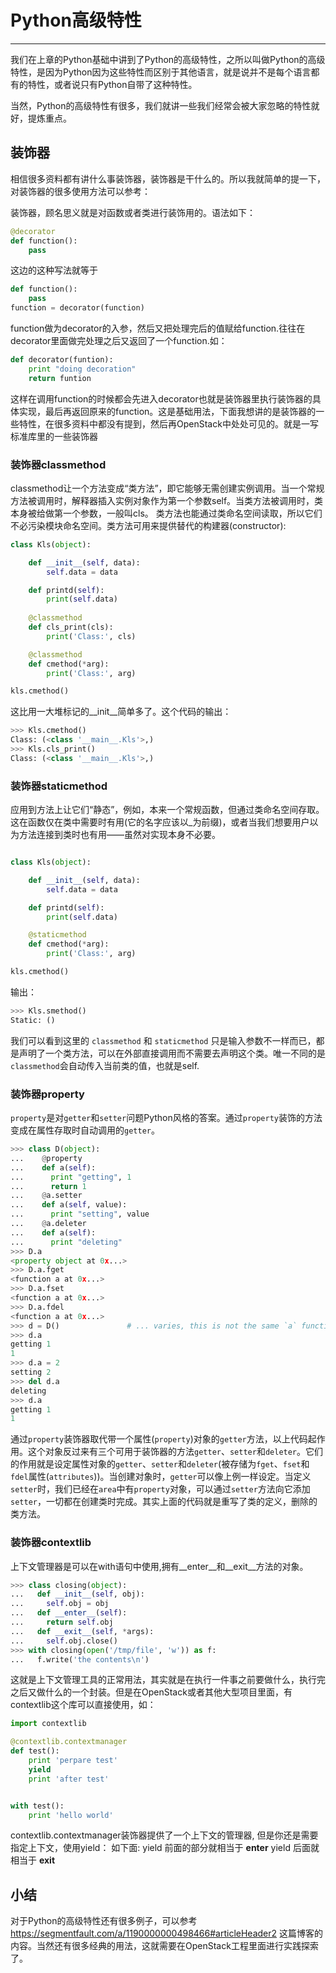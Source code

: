 # Python高级特性

---

我们在上章的Python基础中讲到了Python的高级特性，之所以叫做Python的高级特性，是因为Python因为这些特性而区别于其他语言，就是说并不是每个语言都有的特性，或者说只有Python自带了这种特性。

当然，Python的高级特性有很多，我们就讲一些我们经常会被大家忽略的特性就好，提炼重点。

## 装饰器
相信很多资料都有讲什么事装饰器，装饰器是干什么的。所以我就简单的提一下，对装饰器的很多使用方法可以参考：

装饰器，顾名思义就是对函数或者类进行装饰用的。语法如下：


``` python
@decorator             
def function():        
    pass
```
这边的这种写法就等于

``` python
def function():                  
    pass
function = decorator(function)   
```
function做为decorator的入参，然后又把处理完后的值赋给function.往往在decorator里面做完处理之后又返回了一个function.如：


``` python
def decorator(funtion):
    print "doing decoration"
    return funtion
```
这样在调用function的时候都会先进入decorator也就是装饰器里执行装饰器的具体实现，最后再返回原来的function。这是基础用法，下面我想讲的是装饰器的一些特性，在很多资料中都没有提到，然后再OpenStack中处处可见的。就是一写标准库里的一些装饰器

### 装饰器classmethod
classmethod让一个方法变成“类方法”，即它能够无需创建实例调用。当一个常规方法被调用时，解释器插入实例对象作为第一个参数self。当类方法被调用时，类本身被给做第一个参数，一般叫cls。
类方法也能通过类命名空间读取，所以它们不必污染模块命名空间。类方法可用来提供替代的构建器(constructor):

``` python
class Kls(object):

    def __init__(self, data):
        self.data = data

    def printd(self):
        print(self.data)
    
    @classmethod
    def cls_print(cls):
        print('Class:', cls)    

    @classmethod
    def cmethod(*arg):
        print('Class:', arg)

kls.cmethod()
```
这比用一大堆标记的__init__简单多了。这个代码的输出：


``` python
>>> Kls.cmethod()
Class: (<class '__main__.Kls'>,)
>>> Kls.cls_print()
Class: (<class '__main__.Kls'>,)
```

### 装饰器staticmethod
应用到方法上让它们“静态”，例如，本来一个常规函数，但通过类命名空间存取。这在函数仅在类中需要时有用(它的名字应该以_为前缀)，或者当我们想要用户以为方法连接到类时也有用——虽然对实现本身不必要。
``` python

class Kls(object):

    def __init__(self, data):
        self.data = data

    def printd(self):
        print(self.data)

    @staticmethod
    def cmethod(*arg):
        print('Class:', arg)

kls.cmethod()
```
输出：
``` python
>>> Kls.smethod()
Static: ()
```
我们可以看到这里的 `classmethod` 和 `staticmethod` 只是输入参数不一样而已，都是声明了一个类方法，可以在外部直接调用而不需要去声明这个类。唯一不同的是`classmethod`会自动传入当前类的值，也就是self.

### 装饰器property
`property`是对`getter`和`setter`问题Python风格的答案。通过`property`装饰的方法变成在属性存取时自动调用的`getter`。


```python
>>> class D(object):
...    @property
...    def a(self):
...      print "getting", 1
...      return 1
...    @a.setter
...    def a(self, value):
...      print "setting", value
...    @a.deleter
...    def a(self):
...      print "deleting"
>>> D.a                                    
<property object at 0x...>
>>> D.a.fget                               
<function a at 0x...>
>>> D.a.fset                               
<function a at 0x...>
>>> D.a.fdel                               
<function a at 0x...>
>>> d = D()               # ... varies, this is not the same `a` function
>>> d.a
getting 1
1
>>> d.a = 2
setting 2
>>> del d.a
deleting
>>> d.a
getting 1
1
```
通过`property`装饰器取代带一个属性(`property`)对象的`getter`方法，以上代码起作用。这个对象反过来有三个可用于装饰器的方法`getter`、`setter`和`deleter`。它们的作用就是设定属性对象的`getter`、`setter`和`deleter`(被存储为`fget`、`fset`和`fdel`属性(`attributes`))。当创建对象时，`getter`可以像上例一样设定。当定义`setter`时，我们已经在`area`中有`property`对象，可以通过`setter`方法向它添加`setter`，一切都在创建类时完成。其实上面的代码就是重写了类的定义，删除的类方法。


### 装饰器contextlib
上下文管理器是可以在with语句中使用,拥有__enter__和__exit__方法的对象。
``` python
>>> class closing(object):
...   def __init__(self, obj):
...     self.obj = obj
...   def __enter__(self):
...     return self.obj
...   def __exit__(self, *args):
...     self.obj.close()
>>> with closing(open('/tmp/file', 'w')) as f:
...   f.write('the contents\n')
```
这就是上下文管理工具的正常用法，其实就是在执行一件事之前要做什么，执行完之后又做什么的一个封装。但是在OpenStack或者其他大型项目里面，有contextlib这个库可以直接使用，如：

``` python
import contextlib

@contextlib.contextmanager
def test():
    print 'perpare test'
    yield
    print 'after test'


with test():
    print 'hello world'
```
contextlib.contextmanager装饰器提供了一个上下文的管理器,
但是你还是需要指定上下文，使用yield：
如下面:
   yield 前面的部分就相当于 __enter__
   yield 后面就相当于 __exit__

## 小结
对于Python的高级特性还有很多例子，可以参考 https://segmentfault.com/a/1190000000498466#articleHeader2 这篇博客的内容。当然还有很多经典的用法，这就需要在OpenStack工程里面进行实践探索了。